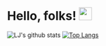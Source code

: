 # Hello, folks! <img src="https://raw.githubusercontent.com/MartinHeinz/MartinHeinz/master/wave.gif" width="30px">

![LJ's github stats](https://github-readme-stats.vercel.app/api?username=lfigueras&show_icons=true&theme=radical)
[![Top Langs](https://github-readme-stats.vercel.app/api/top-langs/?username=lfigueras&layout=compact)](https://github.com/lfigueras/github-readme-stats)
